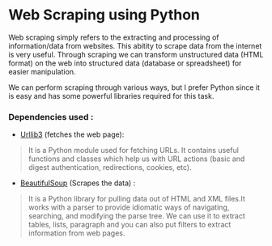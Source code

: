 # Web Scraping using Python

Web scraping simply refers to the extracting and processing of information/data from websites. This abitity to scrape data from the internet is very useful. Through scraping we can transform unstructured data (HTML format) on the web into structured data (database or spreadsheet) for easier manipulation.

We can perform scraping through various ways, but I prefer Python since it is easy and has some powerful libraries required for this task.

### Dependencies used :

* [Urllib3](http://urllib3.readthedocs.io/en/latest/ "Urilib3") (fetches the web page):

>It is a Python module used for fetching URLs.
It contains useful functions and classes which help us with URL actions (basic and digest authentication, redirections, cookies, etc).

* [BeautifulSoup](https://www.crummy.com/software/BeautifulSoup/bs4/doc/ "BeautifulSoup") (Scrapes the data) :

>It is a Python library for pulling data out of HTML and XML files.It works with a parser to provide idiomatic ways of navigating, searching, and modifying the parse tree. We can use it to extract tables, lists, paragraph and you can also put filters to extract information from web pages.
